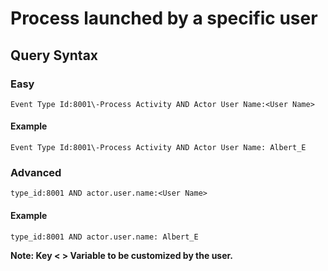 # Process launched by a specific user

## Query Syntax 
### Easy 
```
Event Type Id:8001\-Process Activity AND Actor User Name:<User Name>
```
#### Example
```
Event Type Id:8001\-Process Activity AND Actor User Name: Albert_E
```
### Advanced
```
type_id:8001 AND actor.user.name:<User Name>
```
#### Example
```
type_id:8001 AND actor.user.name: Albert_E
```
**Note: Key < > Variable to be customized by the user.**
